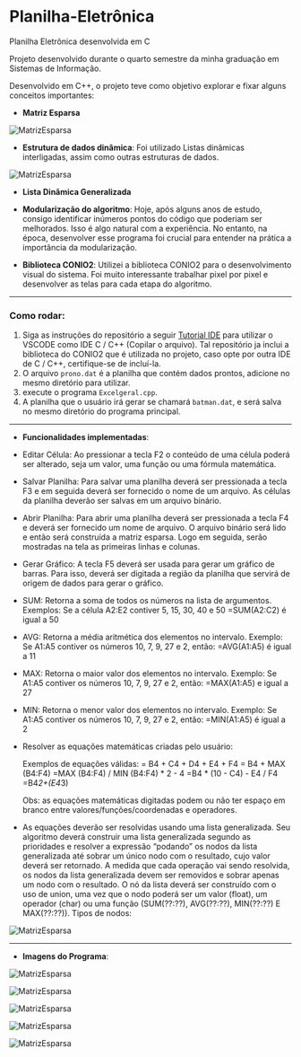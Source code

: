 # Planilha-Eletrônica

Planilha Eletrônica desenvolvida em C

Projeto desenvolvido durante o quarto semestre da minha graduação em Sistemas de Informação.

Desenvolvido em C++, o projeto teve como objetivo explorar e fixar alguns conceitos importantes:

- **Matriz Esparsa**

![MatrizEsparsa](Imagens/MatrizEsparsa.png)

- **Estrutura de dados dinâmica**: Foi utilizado Listas dinâmicas interligadas, assim como outras estruturas de dados.

![MatrizEsparsa](Imagens/DadosDinamicos.png)

- **Lista Dinâmica Generalizada**

- **Modularização do algoritmo**: Hoje, após alguns anos de estudo, consigo identificar inúmeros pontos do código que poderiam ser melhorados. Isso é algo natural com a experiência. No entanto, na época, desenvolver esse programa foi crucial para entender na prática a importância da modularização.

- **Biblioteca CONIO2**: Utilizei a biblioteca CONIO2 para o desenvolvimento visual do sistema. Foi muito interessante trabalhar pixel por pixel e desenvolver as telas para cada etapa do algoritmo.

---

### **Como rodar:**
1. Siga as instruções do repositório a seguir [Tutorial IDE](https://github.com/mateus-sm/Conio2-VsCode) para utilizar o VSCODE como IDE C / C++ (Copilar o arquivo). Tal repositório ja inclui a biblioteca do CONIO2 que é utilizada no projeto, caso opte por outra IDE de C / C++, certifique-se de incluí-la.
2. O arquivo `prono.dat` é a planilha que contém dados prontos, adicione no mesmo diretório para utilizar.
3. execute o programa `Excelgeral.cpp`.
4. A planilha que o usuário irá gerar se chamará `batman.dat`, e será salva no mesmo diretório do programa principal.

---

- **Funcionalidades implementadas**:

- Editar Célula: Ao pressionar a tecla F2 o conteúdo de uma célula poderá ser alterado, seja um valor, uma função ou uma
fórmula matemática.

- Salvar Planilha: Para salvar uma planilha deverá ser pressionada a tecla F3 e em seguida deverá ser fornecido o nome de
um arquivo. As células da planilha deverão ser salvas em um arquivo binário.

- Abrir Planilha: Para abrir uma planilha deverá ser pressionada a tecla F4 e deverá ser fornecido um nome de arquivo. O
arquivo binário será lido e então será construída a matriz esparsa. Logo em seguida, serão mostradas na tela as primeiras
linhas e colunas.

- Gerar Gráfico: A tecla F5 deverá ser usada para gerar um gráfico de barras. Para isso, deverá ser digitada a região da
planilha que servirá de origem de dados para gerar o gráfico.

- SUM: Retorna a soma de todos os números na lista de argumentos.
    Exemplos:
      Se a célula A2:E2 contiver 5, 15, 30, 40 e 50
      =SUM(A2:C2) é igual a 50

- AVG: Retorna a média aritmética dos elementos no intervalo.
    Exemplo:
      Se A1:A5 contiver os números 10, 7, 9, 27 e 2, então:
      =AVG(A1:A5) é igual a 11

- MAX: Retorna o maior valor dos elementos no intervalo.
    Exemplo:
      Se A1:A5 contiver os números 10, 7, 9, 27 e 2, então:
      =MAX(A1:A5) e igual a 27

- MIN: Retorna o menor valor dos elementos no intervalo.
    Exemplo:
      Se A1:A5 contiver os números 10, 7, 9, 27 e 2, então:
      =MIN(A1:A5) é igual a 2

- Resolver as equações matemáticas criadas pelo usuário:

    Exemplos de equações válidas:
    = B4 + C4 + D4 + E4 + F4
    = B4 + MAX (B4:F4)
    =MAX (B4:F4) / MIN (B4:F4) * 2 - 4
    =B4 * (10 - C4) - E4 / F4
    =B4*2+(E4*3)

    Obs: as equações matemáticas digitadas podem ou não ter espaço em branco entre valores/funções/coordenadas e operadores.

- As equações deverão ser resolvidas usando uma lista generalizada. Seu algoritmo deverá construir uma lista generalizada 
segundo as prioridades e resolver a expressão “podando” os nodos da lista generalizada até sobrar um único nodo com o 
resultado, cujo valor deverá ser retornado. A medida que cada operação vai sendo resolvida, os nodos da lista generalizada 
devem ser removidos e sobrar apenas um nodo com o resultado. O nó da lista deverá ser construído com o uso de union, uma 
vez que o nodo poderá ser um valor (float), um operador (char) ou uma função (SUM(??:??), AVG(??:??), MIN(??:??) E 
MAX(??:??)). 
Tipos de nodos:

![MatrizEsparsa](Imagens/listagen.png)

---

- **Imagens do Programa**:

![MatrizEsparsa](Imagens/EXCEL1.png)

![MatrizEsparsa](Imagens/EXCEL5.png)

![MatrizEsparsa](Imagens/EXCEL6.png)

![MatrizEsparsa](Imagens/dash1.png)

![MatrizEsparsa](Imagens/dash2.png)